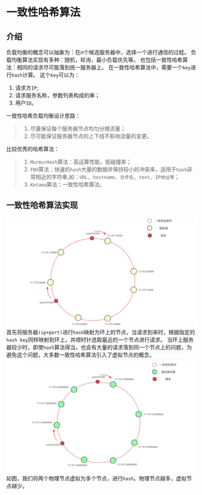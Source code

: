 # 一致性哈希算法
## 介绍
负载均衡的概念可以抽象为：在$n$个候选服务器中，选择一个进行通信的过程。
负载均衡算法实现有多种：随机，轮询，最小负载优先等。
也包括一致性哈希算法：相同的请求尽可能落到统一服务器上。
在一致性哈希算法中，需要一个`key`进行`hash`计算。
这个`key`可以为：
1. 请求方`IP`;
2. 请求服务名称，参数列表构成的串；
3. 用户`ID`。

一致性哈希负载均衡设计思路：
> 1. 尽量保证每个服务器节点均匀分摊流量；
> 2. 尽可能保证服务器节点的上下线不影响流量的变更。

比较优秀的哈希算法：
> 1. `MurmurHash`算法：高运算性能，低碰撞率；
> 2. `FNV`算法：快速的`hash`大量的数据并保持较小的冲突率，适用于`hash`非常相近的字符串,如：`URL, hostname, 文件名, text, IP地址等`；
> 3. `Ketama`算法：一致性哈希算法。

## 一致性哈希算法实现
![一致性hash环](images/一致性hash环.png)  
首先将服务器`(ip+port)`进行`hash`映射为环上的节点，当请求到来时，根据指定的`hash key`同样映射到环上，并顺时针选取最近的一个节点进行请求。
当环上服务器较少时，即使`hash`算法得当，也会有大量的请求落到同一个节点上的问题，为避免这个问题，大多数一致性哈希算法引入了虚拟节点的概念。
![少节点虚拟节点](images/少节点虚拟节点.png)  
如图，我们将两个物理节点虚拟为多个节点，进行`hash`。物理节点越多，虚拟节点越少。


